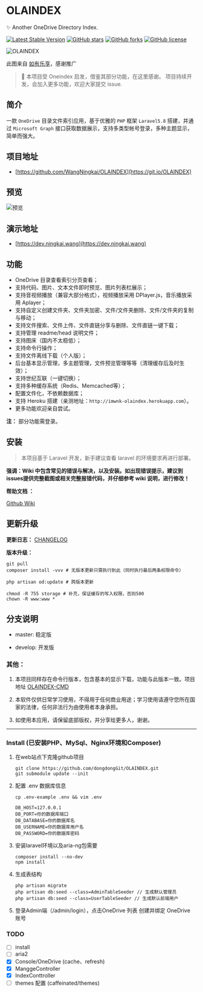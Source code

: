 # OLAINDEX

✨ Another OneDrive Directory Index.

[![Latest Stable Version](https://poser.pugx.org/wangningkai/olaindex/v/stable)](https://packagist.org/packages/wangningkai/olaindex)
[![GitHub stars](https://img.shields.io/github/stars/WangNingkai/OLAINDEX.svg?style=flat-square)](https://github.com/WangNingkai/OLAINDEX/stargazers)
[![GitHub forks](https://img.shields.io/github/forks/WangNingkai/OLAINDEX.svg?style=flat-square)](https://github.com/WangNingkai/OLAINDEX/network)
[![GitHub license](https://img.shields.io/github/license/WangNingkai/OLAINDEX.svg?style=flat-square)](https://github.com/WangNingkai/OLAINDEX/blob/master/LICENSE)

![OLAINDEX](https://i.loli.net/2018/12/20/5c1afb0e9a37b.jpg)

此图来自 [如有乐享](https://51.ruyo.net/)，感谢推广

> 👋 本项目受 Oneindex 启发，借鉴其部分功能，在这里感谢。 项目持续开发，会加入更多功能，欢迎大家提交 issue.

## 简介

一款 `OneDrive` 目录文件索引应用，基于优雅的 `PHP` 框架 `Laravel5.8` 搭建，并通过 `Microsoft Graph` 接口获取数据展示，支持多类型帐号登录，多种主题显示，简单而强大。

## 项目地址

- [https://github.com/WangNingkai/OLAINDEX](https://git.io/OLAINDEX)

## 预览

![预览](https://i.loli.net/2018/11/11/5be82800ce8b5.png)
 
## 演示地址

- [https://dev.ningkai.wang](https://dev.ningkai.wang)

## 功能

- OneDrive 目录查看索引分页查看；
- 支持代码、图片、文本文件即时预览、图片列表栏展示；
- 支持音视频播放（兼容大部分格式），视频播放采用 DPlayer.js，音乐播放采用 Aplayer；
- 支持自定义创建文件夹、文件夹加密、文件/文件夹删除、文件/文件夹的复制与移动；
- 支持文件搜索、文件上传、文件直链分享与删除、文件直链一键下载；
- 支持管理 readme/head 说明文件；
- 支持图床（国内不太稳低）；
- 支持命令行操作；
- 支持文件离线下载（个人版）；
- 后台基本显示管理，多主题管理，文件预览管理等等（清理缓存后及时生效）；
- 支持世纪互联（一键切换）；
- 支持多种缓存系统（Redis、Memcached等）；
- 配置文件化，不依赖数据库；
- 支持 Heroku 搭建（亲测地址：`http://imwnk-olaindex.herokuapp.com`）。
- 更多功能欢迎亲自尝试。

**注：** 部分功能需登录。

## 安装

> 本项目基于 Laravel 开发，新手建议查看 laravel 的环境要求再进行部署。

**强调：Wiki 中包含常见的错误与解决，以及安装。如出现错误提示，建议到issues提供完整截图或相关完整报错代码，并仔细参考 wiki 说明，进行修改！**

**帮助文档 ：**

[Github Wiki](https://github.com/WangNingkai/OLAINDEX/wiki)

## 更新升级

**更新日志：** [CHANGELOG](https://raw.githubusercontent.com/WangNingkai/OLAINDEX/master/CHANGELOG.md)

**版本升级：**

```
git pull 
composer install -vvv # 无版本更新只需执行到此（同时执行最后两条权限命令）

php artisan od:update # 跨版本更新

chmod -R 755 storage # 补充，保证缓存的写入权限，否则500
chown -R www:www *
```

## 分支说明

- master: 稳定版

- develop: 开发版


### 其他：

1. 本项目同样存在命令行版本，包含基本的显示下载，功能与此版本一致。项目地址 [OLAINDEX-CMD](https://git.io/OLACMD)

2. 本软件仅供日常学习使用，不得用于任何商业用途；学习使用请遵守您所在国家的法律，任何非法行为由使用者本身承担。

3. 如使用本应用，请保留底部版权，并分享给更多人，谢谢。

---

### Install (已安装PHP、MySql、Nginx环境和Composer)
 1. 在web站点下克隆github项目
    
        git clone https://github.com/dongdongGit/OLAINDEX.git
        git submodule update --init
 2. 配置 .env 数据库信息

        cp .env-example .env && vim .env

        DB_HOST=127.0.0.1
        DB_PORT=你的数据库端口
        DB_DATABASE=你的数据库名
        DB_USERNAME=你的数据库用户名
        DB_PASSWORD=你的数据库密码

 3. 安装laravel环境以及aria-ng包需要

        composer install --no-dev
        npm install

 4. 生成表结构

        php artisan migrate
        php artisan db:seed --class=AdminTableSeeder // 生成默认管理员
        php artisan db:seed --class=UserTableSeeder // 生成默认前端用户
 5. 登录Admin端（/admin/login），点击OneDrive 列表 创建并绑定 OneDrive 账号
### TODO

 - [ ] install
 - [ ] aria2
 - [x] Console/OneDrive (cache、refresh)
 - [x] ManggeController
 - [x] IndexConttroller
 - [ ] themes 配置 (caffeinated/themes)